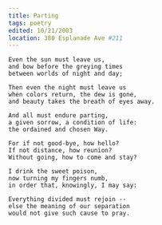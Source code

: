 ```yaml
---
title: Parting
tags: poetry
edited: 10/21/2003
location: 380 Esplanade Ave #211
---
```


    Even the sun must leave us,
    and bow before the greying times
    between worlds of night and day;

    Then even the night must leave us
    when colors return, the dew is gone,
    and beauty takes the breath of eyes away.

    And all must endure parting,
    a given sorrow, a condition of life:
    the ordained and chosen Way.

    For if not good-bye, how hello?
    If not distance, how reunion?
    Without going, how to come and stay?

    I drink the sweet poison,
    now turning my fingers numb,
    in order that, knowingly, I may say:

    Everything divided must rejoin --
    else the meaning of our separation
    would not give such cause to pray.


